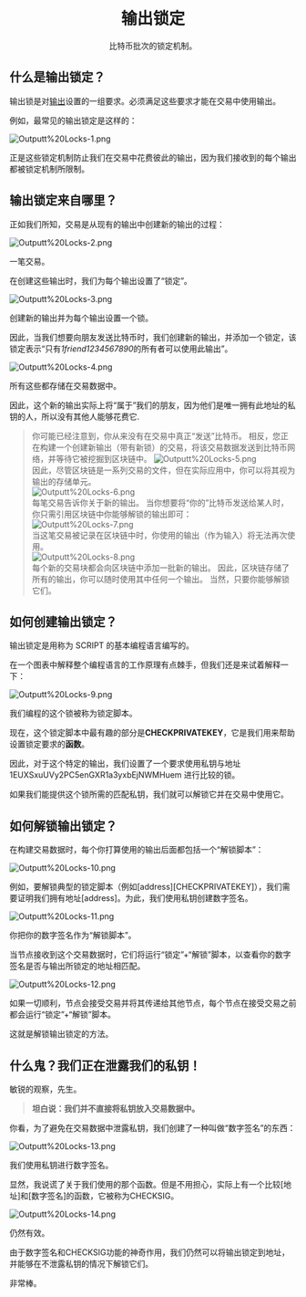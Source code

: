 # <center>输出锁定</center>
<center>比特币批次的锁定机制。</center>

## 什么是输出锁定？
输出锁是对[输出](../Outputs.md)设置的一组要求。必须满足这些要求才能在交易中使用输出。

例如，最常见的输出锁定是这样的：

![Outputt%20Locks-1.png](img/Outputt%20Locks-1%20(1).png)

正是这些锁定机制防止我们在交易中花费彼此的输出，因为我们接收到的每个输出都被锁定机制所限制。

## 输出锁定来自哪里？
正如我们所知，交易是从现有的输出中创建新的输出的过程：

![Outputt%20Locks-2.png](img/Outputt%20Locks-2%20(1).png)

一笔交易。

在创建这些输出时，我们为每个输出设置了“锁定”。

![Outputt%20Locks-3.png](img/Outputt%20Locks-3%20(1).png)  

创建新的输出并为每个输出设置一个锁。

因此，当我们想要向朋友发送比特币时，我们创建新的输出，并添加一个锁定，该锁定表示“只有*1friend1234567890*的所有者可以使用此输出”。

![Outputt%20Locks-4.png](img/Outputt%20Locks-4%20(1).png)

所有这些都存储在交易数据中。

因此，这个新的输出实际上将“属于”我们的朋友，因为他们是唯一拥有此地址的私钥的人，所以没有其他人能够花费它.
>你可能已经注意到，你从来没有在交易中真正“发送”比特币。
相反，您正在构建一个创建新输出（带有新锁）的交易，将该交易数据发送到比特币网络，并等待它被挖掘到区块链中。
![Outputt%20Locks-5.png](img/Outputt%20Locks-5%20(1).png)  
因此，尽管区块链是一系列交易的文件，但在实际应用中，你可以将其视为输出的存储单元。  
![Outputt%20Locks-6.png](img/Outputt%20Locks-6%20(1).png)  
每笔交易告诉你关于新的输出。
当你想要将“你的”比特币发送给某人时，你只需引用区块链中你能够解锁的输出即可：  
![Outputt%20Locks-7.png](img/Outputt%20Locks-7%20(1).png)  
当这笔交易被记录在区块链中时，你使用的输出（作为输入）将无法再次使用。  
![Outputt%20Locks-8.png](img/Outputt%20Locks-8%20(1).png)  
每个新的交易块都会向区块链中添加一批新的输出。
因此，区块链存储了所有的输出，你可以随时使用其中任何一个输出。
当然，只要你能够解锁它们。

## 如何创建输出锁定？
输出锁定是用称为 SCRIPT 的基本编程语言编写的。

在一个图表中解释整个编程语言的工作原理有点棘手，但我们还是来试着解释一下：  

![Outputt%20Locks-9.png](img/Outputt%20Locks-9%20(1).png)  

我们编程的这个锁被称为锁定脚本。

现在，这个锁定脚本中最有趣的部分是**CHECKPRIVATEKEY**，它是我们用来帮助​​设置锁定要求的**函数**。

因此，对于这个特定的输出，我们设置了一个要求使用私钥与地址1EUXSxuUVy2PC5enGXR1a3yxbEjNWMHuem 进行比较的锁。

如果我们能提供这个锁所需的匹配私钥，我们就可以解锁它并在交易中使用它。

## 如何解锁输出锁定？
在构建交易数据时，每个你打算使用的输出后面都包括一个“解锁脚本”：  

![Outputt%20Locks-10.png](img/Outputt%20Locks-10%20(1).png)

例如，要解锁典型的锁定脚本（例如[address][CHECKPRIVATEKEY]），我们需要证明我们拥有地址[address]。为此，我们使用私钥创建数字签名。

![Outputt%20Locks-11.png](img/Outputt%20Locks-11%20(1).png)  

你把你的数字签名作为“解锁脚本”。

当节点接收到这个交易数据时，它们将运行“锁定”+“解锁”脚本，以查看你的数字签名是否与输出所锁定的地址相匹配。

![Outputt%20Locks-12.png](img/Outputt%20Locks-12%20(1).png)  

如果一切顺利，节点会接受交易并将其传递给其他节点，每个节点在接受交易之前都会运行“锁定”+“解锁”脚本。

这就是解锁输出锁定的方法。

## 什么鬼？我们正在泄露我们的私钥！

敏锐的观察，先生。

>**坦白说：我们并不直接将私钥放入交易数据中。**

你看，为了避免在交易数据中泄露私钥，我们创建了一种叫做“数字签名”的东西：

![Outputt%20Locks-13.png](img/Outputt%20Locks-13%20(1).png)

我们使用私钥进行数字签名。

显然，我说谎了关于我们使用的那个函数。但是不用担心，实际上有一个比较[地址]和[数字签名]的函数，它被称为CHECKSIG。  

![Outputt%20Locks-14.png](img/Outputt%20Locks-14%20(1).png)  

仍然有效。

由于数字签名和CHECKSIG功能的神奇作用，我们仍然可以将输出锁定到地址，并能够在不泄露私钥的情况下解锁它们。

非常棒。